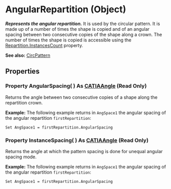 # AngularRepartition (Object)

**_Represents the angular repartition._**
It is used by the circular pattern. It is made up of a number of times the shape is copied and of an angular spacing between two consecutive copies of the shape along a crown. The number of times the shape is copied is accessible using the [Repartition.InstancesCount](../PartInterfaces/interface_Repartition_27263.htm#InstancesCount) property.

**See also:**      [CircPattern](../PartInterfaces/interface_CircPattern_26301.md)

## Properties

### Property **AngularSpacing**( ) As [CATIAAngle](../KnowledgeInterfaces/interface_Angle_5497.md) (Read Only)

Returns the angle between two consecutive copies of a shape along the repartition crown.

**Example:**     The following example returns in `AngSpace1` the angular spacing of the angular repartition `firstRepartition`:

```VBScript
Set AngSpace1 = firstRepartition.AngularSpacing

```

### Property **InstanceSpacing**( ) As [CATIAAngle](../KnowledgeInterfaces/interface_Angle_5497.md) (Read Only)

Returns the angle at which the pattern spacing is done for unequal angular spacing mode.

**Example:**     The following example returns in `AngSpace1` the angular spacing of the angular repartition `firstRepartition`:

```VBScript
Set AngSpace1 = firstRepartition.AngularSpacing

```